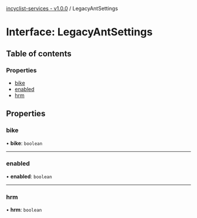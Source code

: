 [incyclist-services - v1.0.0](../README.md) / LegacyAntSettings

# Interface: LegacyAntSettings

## Table of contents

### Properties

- [bike](LegacyAntSettings.md#bike)
- [enabled](LegacyAntSettings.md#enabled)
- [hrm](LegacyAntSettings.md#hrm)

## Properties

### bike

• **bike**: `boolean`

___

### enabled

• **enabled**: `boolean`

___

### hrm

• **hrm**: `boolean`
